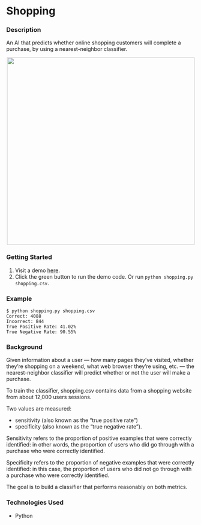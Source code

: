 # Shopping

### Description
An AI that predicts whether online shopping customers will complete a purchase, by using a nearest-neighbor classifier.

<p align="center">
  <img width="500" src="https://user-images.githubusercontent.com/74436899/131148662-6eb5ff59-d496-44a2-90d6-490c39d7da4d.png">
</p>

### Getting Started
1. Visit a demo [here](https://replit.com/@DanielTsiang/shopping).
2. Click the green button to run the demo code. Or run ```python shopping.py shopping.csv```.

### Example
```
$ python shopping.py shopping.csv
Correct: 4088
Incorrect: 844
True Positive Rate: 41.02%
True Negative Rate: 90.55%
```

### Background
Given information about a user — how many pages they’ve visited, whether they’re shopping on a weekend, what web browser they’re using, etc. — the nearest-neighbor classifier will predict whether or not the user will make a purchase.

To train the classifier, shopping.csv contains data from a shopping website from about 12,000 users sessions.

Two values are measured:
* sensitivity (also known as the “true positive rate”)
* specificity (also known as the “true negative rate”).

Sensitivity refers to the proportion of positive examples that were correctly identified: in other words, the proportion of users who did go through with a purchase who were correctly identified.

Specificity refers to the proportion of negative examples that were correctly identified: in this case, the proportion of users who did not go through with a purchase who were correctly identified.

The goal is to build a classifier that performs reasonably on both metrics.

### Technologies Used
* Python
